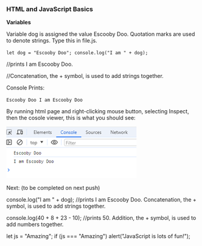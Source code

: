### HTML and JavaScript Basics


**Variables**

Variable dog is assigned the value Escooby Doo. Quotation marks are used to denote strings. Type this in file.js. 

`
let dog = "Escooby Doo";
console.log("I am " + dog);       
`

//prints I am Escooby Doo.

//Concatenation, the + symbol, is used to add strings together. 


Console Prints:

`
Escooby Doo
I am Escooby Doo
`

By running html page and right-clicking mouse button, selecting Inspect, then the cosole viewer, this is what you should see:

![alt text](images/img_01.png)


Next: (to be completed on next push)

console.log("I am " + dog); //prints I am Escooby Doo. Concatenation, the + symbol, is used to add strings together.

console.log(40 + 8 + 23 - 10);  //prints 50. Addition, the + symbol, is used to add numbers together.







let js = "Amazing";
if (js === "Amazing") alert("JavaScript is lots of fun!");

